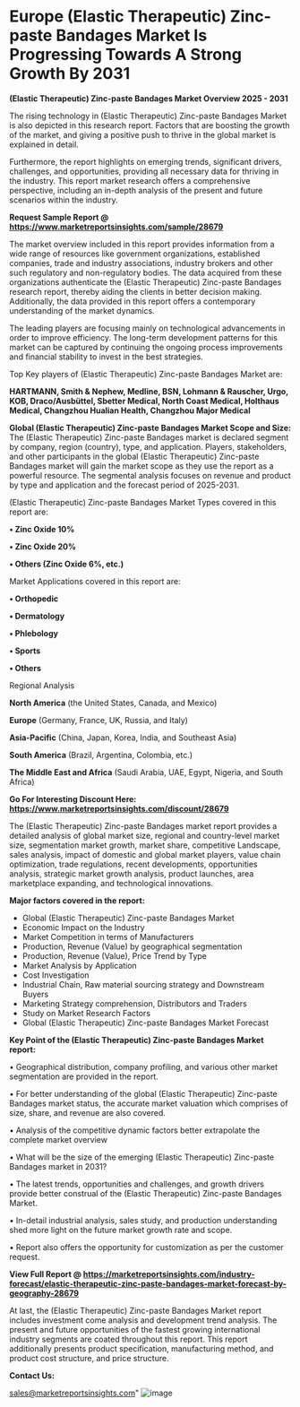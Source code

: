 # Europe (Elastic Therapeutic) Zinc-paste Bandages Market Is Progressing Towards A Strong Growth By 2031

<Strong> (Elastic Therapeutic) Zinc-paste Bandages Market Overview 2025 - 2031</strong>

The rising technology in (Elastic Therapeutic) Zinc-paste Bandages Market is also depicted in this research report. Factors that are boosting the growth of the market, and giving a positive push to thrive in the global market is explained in detail.

Furthermore, the report highlights on emerging trends, significant drivers, challenges, and opportunities, providing all necessary data for thriving in the industry. This report market research offers a comprehensive perspective, including an in-depth analysis of the present and future scenarios within the industry.

<strong>Request Sample Report @ <a href=https://www.marketreportsinsights.com/sample/28679>https://www.marketreportsinsights.com/sample/28679</a></strong>

The market overview included in this report provides information from a wide range of resources like government organizations, established companies, trade and industry associations, industry brokers and other such regulatory and non-regulatory bodies. The data acquired from these organizations authenticate the (Elastic Therapeutic) Zinc-paste Bandages research report, thereby aiding the clients in better decision making. Additionally, the data provided in this report offers a contemporary understanding of the market dynamics.

The leading players are focusing mainly on technological advancements in order to improve efficiency. The long-term development patterns for this market can be captured by continuing the ongoing process improvements and financial stability to invest in the best strategies.

Top Key players of (Elastic Therapeutic) Zinc-paste Bandages Market are:

<strong>HARTMANN, Smith & Nephew, Medline, BSN, Lohmann & Rauscher, Urgo, KOB, Draco/Ausbüttel, Sbetter Medical, North Coast Medical, Holthaus Medical, Changzhou Hualian Health, Changzhou Major Medical</strong>

<strong><b>Global (Elastic Therapeutic) Zinc-paste Bandages Market Scope and Size:</b></strong>
The (Elastic Therapeutic) Zinc-paste Bandages market is declared segment by company, region (country), type, and application. Players, stakeholders, and other participants in the global (Elastic Therapeutic) Zinc-paste Bandages market will gain the market scope as they use the report as a powerful resource. The segmental analysis focuses on revenue and product by type and application and the forecast period of 2025-2031.

(Elastic Therapeutic) Zinc-paste Bandages Market Types covered in this report are:

<strong>• Zinc Oxide 10%

• Zinc Oxide 20%

• Others (Zinc Oxide 6%, etc.)</strong>

Market Applications covered in this report are:

<strong>• Orthopedic

• Dermatology

• Phlebology

• Sports

• Others</strong> 

Regional Analysis

<strong>North America</strong> (the United States, Canada, and Mexico)

<strong>Europe</strong> (Germany, France, UK, Russia, and Italy)

<strong>Asia-Pacific</strong> (China, Japan, Korea, India, and Southeast Asia)

<strong>South America</strong> (Brazil, Argentina, Colombia, etc.)

<strong>The Middle East and Africa</strong> (Saudi Arabia, UAE, Egypt, Nigeria, and South Africa)

<strong>Go For Interesting Discount Here: <a href=https://www.marketreportsinsights.com/discount/28679>https://www.marketreportsinsights.com/discount/28679</a></strong>

The (Elastic Therapeutic) Zinc-paste Bandages market report provides a detailed analysis of global market size, regional and country-level market size, segmentation market growth, market share, competitive Landscape, sales analysis, impact of domestic and global market players, value chain optimization, trade regulations, recent developments, opportunities analysis, strategic market growth analysis, product launches, area marketplace expanding, and technological innovations.

<strong><b>Major factors covered in the report:</b></strong>
<ul>
  <li>Global (Elastic Therapeutic) Zinc-paste Bandages Market </li>
  <li>Economic Impact on the Industry</li>
  <li>Market Competition in terms of Manufacturers</li>
  <li>Production, Revenue (Value) by geographical segmentation</li>
  <li>Production, Revenue (Value), Price Trend by Type</li>
  <li>Market Analysis by Application</li>
  <li>Cost Investigation</li>
  <li>Industrial Chain, Raw material sourcing strategy and Downstream Buyers</li>
  <li>Marketing Strategy comprehension, Distributors and Traders</li>
  <li>Study on Market Research Factors</li>
  <li>Global (Elastic Therapeutic) Zinc-paste Bandages Market Forecast</li>
</ul>

<strong><b>Key Point of the (Elastic Therapeutic) Zinc-paste Bandages Market report:</b></strong>

• Geographical distribution, company profiling, and various other market segmentation are provided in the report.

• For better understanding of the global (Elastic Therapeutic) Zinc-paste Bandages market status, the accurate market valuation which comprises of size, share, and revenue are also covered.

• Analysis of the competitive dynamic factors better extrapolate the complete market overview

• What will be the size of the emerging (Elastic Therapeutic) Zinc-paste Bandages market in 2031?

• The latest trends, opportunities and challenges, and growth drivers provide better construal of the (Elastic Therapeutic) Zinc-paste Bandages Market.

• In-detail industrial analysis, sales study, and production understanding shed more light on the future market growth rate and scope.

• Report also offers the opportunity for customization as per the customer request.

<strong><b>View Full Report @ <a href=https://marketreportsinsights.com/industry-forecast/elastic-therapeutic-zinc-paste-bandages-market-forecast-by-geography-28679>https://marketreportsinsights.com/industry-forecast/elastic-therapeutic-zinc-paste-bandages-market-forecast-by-geography-28679</a></b></strong>


At last, the (Elastic Therapeutic) Zinc-paste Bandages Market report includes investment come analysis and development trend analysis. The present and future opportunities of the fastest growing international industry segments are coated throughout this report. This report additionally presents product specification, manufacturing method, and product cost structure, and price structure.

<strong>Contact Us:</strong>

sales@marketreportsinsights.com"
![image](https://github.com/user-attachments/assets/62b7c179-f4ac-4dec-bf95-fc84cbfe1cdb)
